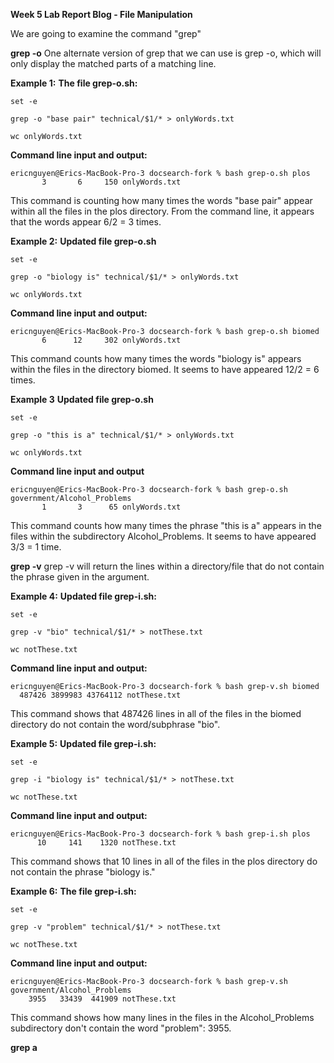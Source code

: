 __Week 5 Lab Report Blog - File Manipulation__

We are going to examine the command "grep"

__grep -o__
One alternate version of grep that we can use is grep -o, which will only display the matched parts of a matching line.

__Example 1:__
__The file grep-o.sh:__
```
set -e

grep -o "base pair" technical/$1/* > onlyWords.txt

wc onlyWords.txt
```

__Command line input and output:__
```
ericnguyen@Erics-MacBook-Pro-3 docsearch-fork % bash grep-o.sh plos
       3       6     150 onlyWords.txt
```
This command is counting how many times the words "base pair" appear within all the files in the plos directory. From the command line, it appears that the words appear 6/2 = 3 times.

__Example 2:__
__Updated file grep-o.sh__
```
set -e

grep -o "biology is" technical/$1/* > onlyWords.txt

wc onlyWords.txt
```

__Command line input and output:__
```
ericnguyen@Erics-MacBook-Pro-3 docsearch-fork % bash grep-o.sh biomed
       6      12     302 onlyWords.txt
```
This command counts how many times the words "biology is" appears within the files in the directory biomed. It seems to have appeared 12/2 = 6 times.

__Example 3__
__Updated file grep-o.sh__
```
set -e

grep -o "this is a" technical/$1/* > onlyWords.txt

wc onlyWords.txt
```

__Command line input and output__
```
ericnguyen@Erics-MacBook-Pro-3 docsearch-fork % bash grep-o.sh government/Alcohol_Problems
       1       3      65 onlyWords.txt
```
This command counts how many times the phrase "this is a" appears in the files within the subdirectory Alcohol_Problems. It seems to have appeared 3/3 = 1 time.



__grep -v__
grep -v will return the lines within a directory/file that do not contain the phrase given in the argument.

__Example 4:__
__Updated file grep-i.sh:__
```
set -e

grep -v "bio" technical/$1/* > notThese.txt

wc notThese.txt
```

__Command line input and output:__
```
ericnguyen@Erics-MacBook-Pro-3 docsearch-fork % bash grep-v.sh biomed
  487426 3899983 43764112 notThese.txt
```
This command shows that 487426 lines in all of the files in the biomed directory do not contain the word/subphrase "bio".

__Example 5:__
__Updated file grep-i.sh:__
```
set -e

grep -i "biology is" technical/$1/* > notThese.txt

wc notThese.txt
```

__Command line input and output:__
```
ericnguyen@Erics-MacBook-Pro-3 docsearch-fork % bash grep-i.sh plos
      10     141    1320 notThese.txt
```
This command shows that 10 lines in all of the files in the plos directory do not contain the phrase "biology is."

__Example 6:__
__The file grep-i.sh:__
```
set -e

grep -v "problem" technical/$1/* > notThese.txt

wc notThese.txt
```

__Command line input and output:__
```
ericnguyen@Erics-MacBook-Pro-3 docsearch-fork % bash grep-v.sh government/Alcohol_Problems
    3955   33439  441909 notThese.txt
```
This command shows how many lines in the files in the Alcohol_Problems subdirectory don't contain the word "problem": 3955.



__grep a__